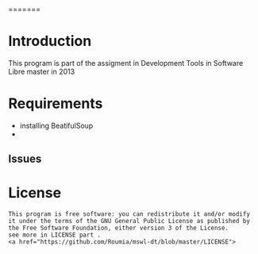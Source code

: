 =======

Introduction
=============
 This program is  part of the assigment in  Development Tools  in Software Libre  master  in 2013

Requirements
=============
 * installing  BeatifulSoup 
 *
  
Issues
-------

License
========

    This program is free software: you can redistribute it and/or modify
    it under the terms of the GNU General Public License as published by
    the Free Software Foundation, either version 3 of the License.
    see more in LICENSE part . 
    <a href="https://github.com/Roumia/mswl-dt/blob/master/LICENSE">    
